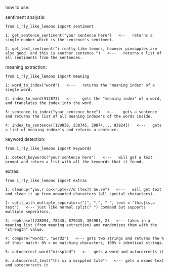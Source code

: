 how to use:

sentiment analysis:

    from i_rly_like_lemons import sentiment

    1: get_sentence_sentiment("your sentence here")   <--   returns a single number which is the sentence's sentiment.

    2: get_text_sentiment("i really like lemons, however pineapples are also good. and this is another sentence.")   <---   returns a list of all sentiments from the sentences.

meaning extraction:

    from i_rly_like_lemons import meaning

    1: word_to_index("word")   <---   returns the "meaning index" of a single word.

    2: index_to_word(912873)   <---   gets the "meaning index" of a word, and translates the index into the word.

    3: sentence_to_index("your sentence here")   <---   gets a sentence and returns the list of all meaning indexe's of the words inside.

    4: index_to_sentence([129038, 238745, 39874,... 93824])   <---   gets a list of meaning indexe's and returns a sentence.

keyword detection:

    from i_rly_like_lemons import keywords

    1: detect_keywords("your sentence here")   <---   will get a text prompt and return a list with all the keywords that it found.

extras:

    from i_rly_like_lemons import extras

    1: cleanup("you,r co<<rupte///d [tex]t he.re")   <---   will get text and clean it up from unwanted characters (all special characters).

    2: split_with_multiple_seperators("|", ",", " ", text = "this|is,a test")   <--- just like normal split(" ") command but supports multiple seperators.

    3: rephrase([238094, 78245, 879435, 38490], 2)   <--- takes in a meaning list (from meaning extraction) and randomizes them with the "strength" value.

    4: compare("word1", "werd2")   <--- gets two strings and returns the % of their match: 0% > no matching characters, 100% > identical strings.

    5: autocorrect_word("misspled")   <--- gets a word and autocorrects it
    
    6: autocorrect_text("ths si a misppled txte")   <--- gets a wrond text and autocorrects it